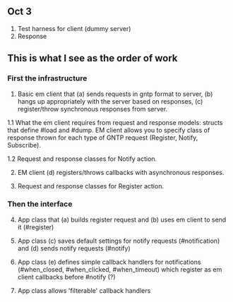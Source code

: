 ## Oct 3

1. Test harness for client (dummy server)
2. Response


## This is what I see as the order of work

### First the infrastructure

1. Basic em client that (a) sends requests in gntp format to server, (b) hangs up appropriately with the server based on responses, (c) register/throw synchronous responses from server.

1.1 What the em client requires from request and response models: structs that define #load and #dump.  EM client allows you to specify class of response thrown for each type of GNTP request (Register, Notify, Subscribe).

1.2 Request and response classes for Notify action.


2. EM client (d) registers/throws callbacks with asynchronous responses.

3. Request and response classes for Register action.


### Then the interface

4. App class that (a) builds register request and (b) uses em client to send it (#register)

5. App class (c) saves default settings for notify requests (#notification) and (d) sends notify requests (#notify)

6. App class (e) defines simple callback handlers for notifications (#when_closed, #when_clicked, #when_timeout) which register as em client callbacks before #notify (?)

7. App class allows 'filterable' callback handlers



